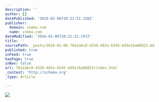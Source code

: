 ```yaml
---
description: ''
author: []
datePublished: '2016-02-06T20:21:51.338Z'
publisher:
  domain: vimeo.com
  name: vimeo.com
dateModified: '2016-02-06T20:21:22.197Z'
title: ''
sourcePath: _posts/2016-02-06-76a2abc8-d339-481e-b545-6d5e16a88d22.md
published: true
inFeed: true
hasPage: true
inNav: false
url: 76a2abc8-d339-481e-b545-6d5e16a88d22/index.html
_context: 'http://schema.org'
_type: Article

---
```

![](https://i.vimeocdn.com/video/544797187_295x166.webp)